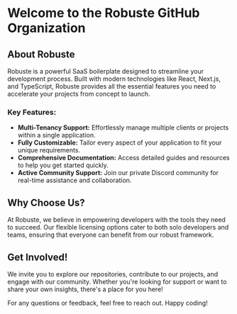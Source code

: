 # Welcome to the Robuste GitHub Organization

## About Robuste

Robuste is a powerful SaaS boilerplate designed to streamline your development process. Built with modern technologies like React, Next.js, and TypeScript, Robuste provides all the essential features you need to accelerate your projects from concept to launch.

### Key Features:

- **Multi-Tenancy Support:** Effortlessly manage multiple clients or projects within a single application.
- **Fully Customizable:** Tailor every aspect of your application to fit your unique requirements.
- **Comprehensive Documentation:** Access detailed guides and resources to help you get started quickly.
- **Active Community Support:** Join our private Discord community for real-time assistance and collaboration.

## Why Choose Us?

At Robuste, we believe in empowering developers with the tools they need to succeed. Our flexible licensing options cater to both solo developers and teams, ensuring that everyone can benefit from our robust framework.

## Get Involved!

We invite you to explore our repositories, contribute to our projects, and engage with our community. Whether you're looking for support or want to share your own insights, there's a place for you here!

For any questions or feedback, feel free to reach out. Happy coding!
